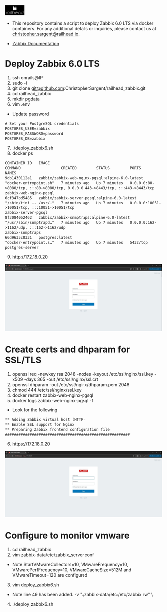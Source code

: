 ![alt text](rh_small_logo.jpg)
* This repository contains a script to deploy Zabbix 6.0 LTS via docker containers. For any additional details or inquiries, please contact us at christopher.sargent@railhead.io.

* [Zabbix Documentation](https://www.zabbix.com/documentation/6.0/en/manual/installation/containers)

# Deploy Zabbix 6.0 LTS
1. ssh onrails@IP
2. sudo -i 
3. git clone git@github.com:ChristopherSargent/railhead_zabbix.git
4. cd railhead_zabbix
5. mkdir pgdata
6. vim .env
* Update password
```
# Set your PostgreSQL credentials
POSTGRES_USER=zabbix
POSTGRES_PASSWORD=password
POSTGRES_DB=zabbix
```
7. ./deploy_zabbix6.sh
8. docker ps 
```
CONTAINER ID   IMAGE                                             COMMAND                  CREATED         STATUS         PORTS                                                                            NAMES
9db1430112a1   zabbix/zabbix-web-nginx-pgsql:alpine-6.0-latest   "docker-entrypoint.sh"   7 minutes ago   Up 7 minutes   0.0.0.0:80->8080/tcp, :::80->8080/tcp, 0.0.0.0:443->8443/tcp, :::443->8443/tcp   zabbix-web-nginx-pgsql
6cf347bd5485   zabbix/zabbix-server-pgsql:alpine-6.0-latest      "/sbin/tini -- /usr/…"   7 minutes ago   Up 7 minutes   0.0.0.0:10051->10051/tcp, :::10051->10051/tcp                                    zabbix-server-pgsql
8f3084052462   zabbix/zabbix-snmptraps:alpine-6.0-latest         "/usr/sbin/snmptrapd…"   7 minutes ago   Up 7 minutes   0.0.0.0:162->1162/udp, :::162->1162/udp                                          zabbix-snmptraps
66d9635c0331   postgres:latest                                   "docker-entrypoint.s…"   7 minutes ago   Up 7 minutes   5432/tcp                                                                         postgres-server
```
9. http://172.18.0.20

![Screenshot](resources/zabbixhttp.JPG)

# Create certs and dhparam for SSL/TLS
1. openssl req -newkey rsa:2048 -nodes -keyout /etc/ssl/nginx/ssl.key -x509 -days 365 -out /etc/ssl/nginx/ssl.crt
2. openssl dhparam -out /etc/ssl/nginx/dhparam.pem 2048
3. chmod 444 /etc/ssl/nginx/ssl.key
4. docker restart zabbix-web-nginx-pgsql
5. docker logs zabbix-web-nginx-pgsql -f
* Look for the following
```
** Adding Zabbix virtual host (HTTP)
** Enable SSL support for Nginx
** Preparing Zabbix frontend configuration file
########################################################
```
6. https://172.18.0.20

![Screenshot](resources/zabbixhttps.JPG)

# Configure to monitor vmware
1. cd railhead_zabbix
2. vim zabbix-data/etc/zabbix_server.conf
* Note StartVMwareCollectors=10, VMwareFrequency=10, VMwarePerfFrequency=10, VMwareCacheSize=512M and VMwareTimeout=120 are configured
3. vim deploy_zabbix6.sh
* Note line 49 has been added. -v "./zabbix-data/etc:/etc/zabbix:rw" \
4. ./deploy_zabbix6.sh
